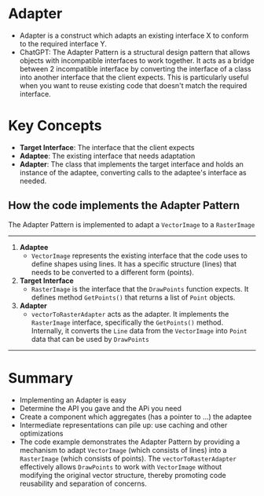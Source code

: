 # Adapter

- Adapter is a construct which adapts an existing interface X to conform to the required interface Y.
- ChatGPT: The Adapter Pattern is a structural design pattern that allows objects with incompatible interfaces to work together. It acts as a bridge between 2 incompatible interface by converting the interface of a class into another interface that the client expects. This is particularly useful when you want to reuse existing code that doesn't match the required interface.

# Key Concepts

- **Target Interface**: The interface that the client expects
- **Adaptee**: The existing interface that needs adaptation
- **Adapter**: The class that implements the target interface and holds an instance of the adaptee, converting calls to the adaptee's interface as needed.

## How the code implements the Adapter Pattern

The Adapter Pattern is implemented to adapt a `VectorImage` to a `RasterImage`

---

1. **Adaptee**
   - `VectorImage` represents the existing interface that the code uses to define shapes using lines. It has a specific structure (lines) that needs to be converted to a different form (points).
2. **Target Interface**
   - `RasterImage` is the interface that the `DrawPoints` function expects. It defines method `GetPoints()` that returns a list of `Point` objects.
3. **Adapter**
   - `vectorToRasterAdapter` acts as the adapter. It implements the `RasterImage` interface, specifically the `GetPoints()` method. Internally, it converts the `Line` data from the `VectorImage` into `Point` data that can be used by `DrawPoints`

---

# Summary

- Implementing an Adapter is easy
- Determine the API you gave and the APi you need
- Create a component which aggregates (has a pointer to ...) the adaptee
- Intermediate representations can pile up: use caching and other optimizations
- The code example demonstrates the Adapter Pattern by providing a mechanism to adapt `VectorImage` (which consists of lines) into a `RasterImage` (which consists of points). The `vectorToRasterAdapter` effectively allows `DrawPoints` to work with `VectorImage` without modifying the original vector structure, thereby promoting code reusability and separation of concerns.
